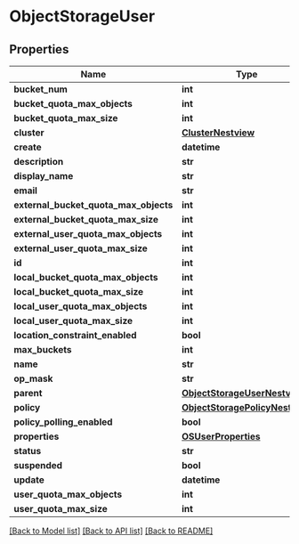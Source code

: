 # ObjectStorageUser

## Properties
Name | Type | Description | Notes
------------ | ------------- | ------------- | -------------
**bucket_num** | **int** |  | [optional] 
**bucket_quota_max_objects** | **int** |  | [optional] 
**bucket_quota_max_size** | **int** |  | [optional] 
**cluster** | [**ClusterNestview**](ClusterNestview.md) |  | [optional] 
**create** | **datetime** |  | [optional] 
**description** | **str** |  | [optional] 
**display_name** | **str** |  | [optional] 
**email** | **str** |  | [optional] 
**external_bucket_quota_max_objects** | **int** |  | [optional] 
**external_bucket_quota_max_size** | **int** |  | [optional] 
**external_user_quota_max_objects** | **int** |  | [optional] 
**external_user_quota_max_size** | **int** |  | [optional] 
**id** | **int** |  | [optional] 
**local_bucket_quota_max_objects** | **int** |  | [optional] 
**local_bucket_quota_max_size** | **int** |  | [optional] 
**local_user_quota_max_objects** | **int** |  | [optional] 
**local_user_quota_max_size** | **int** |  | [optional] 
**location_constraint_enabled** | **bool** |  | [optional] 
**max_buckets** | **int** |  | [optional] 
**name** | **str** |  | [optional] 
**op_mask** | **str** |  | [optional] 
**parent** | [**ObjectStorageUserNestview**](ObjectStorageUserNestview.md) |  | [optional] 
**policy** | [**ObjectStoragePolicyNestview**](ObjectStoragePolicyNestview.md) |  | [optional] 
**policy_polling_enabled** | **bool** |  | [optional] 
**properties** | [**OSUserProperties**](OSUserProperties.md) |  | [optional] 
**status** | **str** |  | [optional] 
**suspended** | **bool** |  | [optional] 
**update** | **datetime** |  | [optional] 
**user_quota_max_objects** | **int** |  | [optional] 
**user_quota_max_size** | **int** |  | [optional] 

[[Back to Model list]](../README.md#documentation-for-models) [[Back to API list]](../README.md#documentation-for-api-endpoints) [[Back to README]](../README.md)


